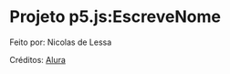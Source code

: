 # Projeto p5.js:EscreveNome

Feito por: Nicolas de Lessa

Créditos: [Alura](https://www.alura.com.br)
